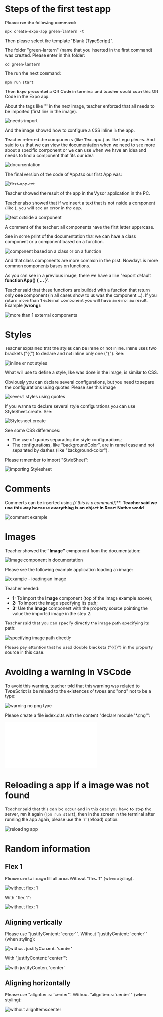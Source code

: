 # Steps of the first test app

Please run the following command:

```
npx create-expo-app green-lantern -t
```

Then please select the template "Blank (TypeScript)".

The folder "green-lantern" (name that you inserted in the first command) was created. Please enter in this folder:

```
cd green-lantern
```

The run the next command:

```
npm run start
```

Then Expo presented a QR Code in terminal and teacher could scan this QR Code in the Expo app.

About the tags like "<TextInput></TextInput>" in the next image, teacher enforced that all needs to be imported (first line in the image).

![needs-import](images/needs-import.png)

And the image showed how to configure a CSS inline in the app.

Teacher referred the components (like TextInput) as like Lego pieces. And said to us that we can view the documentation when we need to see more about a specific component or we can use when we have an idea and needs to find a component that fits our idea:

![documentation](images/documentation.png)

The final version of the code of App.tsx our first App was:

![first-app-txt](images/first-app-tsx.png)

Teacher showed the result of the app in the Vysor application in the PC.

Teacher also showed that if we insert a text that is not inside a component (like <Text />), you will see an error in the app.

![text outside a component](images/text-outside-a-component.png)

A comment of the teacher: all components have the first letter uppercase.

See in some print of the documentation that we can have a class component or a component based on a function.

![component based on a class or on a function](images/class-or-function-component.png)

And that class components are more common in the past. Nowdays is more common components bases on functions.

As you can see in a previous image, there we have a line "export default **function App() { ... }**".

Teacher said that these functions are builded with a function that return only **one** component (in all cases show to us was the component <View>...</View>). If you return more than 1 external component you will have an error as result. Example (**wrong**):

![more than 1 external components](images/more-than-one-external-component.png)


# Styles

Teacher explained that the styles can be inline or not inline. Inline uses two brackets ("{{") to declare and not inline only one ("{"). See:

![inline or not styles](images/styles.png)

What will use to define a style, like was done in the image, is similar to CSS.

Obviously you can declare several configurations, but you need to separe the configurations using quotes. Please see this image:

![several styles using quotes](images/several-style-configurations.png)

If you wanna to declare several style configurations you can use StyleSheet.create. See:

![Stylesheet.create](images/stylesheet-create.png)

See some CSS differences:

- The use of quotes separating the style configurations;
- The configurations, like "backgroundColor", are in camel case and not separated by dashes (like "background-color").

Please remember to import "StyleSheet":

![importing Stylesheet](images/importing-StyleSheet.png)


# Comments

Comments can be inserted using **{/* this is a comment*/}**. **Teacher said we use this way because everything is an object in React Native world**.

![comment example](images/comment-example.png)


# Images

Teacher showed the **"Image"** component from the documentation:

![Image component in documentation](images/Image-component-in-documentation.png)

Please see the following example application loading an image:

![example - loading an image](images/loading-an-image-example.png)

Teacher needed:

- **1:** To import the **Image** component (top of the image example above);
- **2:** To import the image specifying its path;
- **3:** Use the **Image** component with the property source pointing the value the imported image in the step 2.

Teacher said that you can specify directly the image path specifying its path:

![specifying image path directly](images/specifying-image-path-directly.png)

Please pay attention that he used double brackets ("{{}}") in the property source in this case.


# Avoiding a warning in VSCode

To avoid this warning, teacher told that this warning was related to TypeScript is be related to the existences of types and "png" not to be a type:

![warning no png type](images/warning-no-png-type.png)

Please create a file index.d.ts with the content "declare module '*.png'":

![index.d.ts](images/index.d.ts)


# Reloading a app if a image was not found

Teacher said that this can be occur and in this case you have to stop the server, run it again (`npm run start`), then in the screen in the terminal after running the app again, please use the 'r' (reload) option.

![reloading app](images/reloading-app.png)


# Random information

## Flex 1

Please use to image fill all area. Without "flex: 1" (when styling):

![without flex: 1](images/without-flex-1.png)

With "flex 1":

![without flex: 1](images/with-flex-1.png)


## Aligning vertically

Please use "justifyContent: 'center'".  Without "justifyContent: 'center'" (when styling):

![without justifyContent: 'center'](images/without-justify-content-center.png)

With "justifyContent: 'center'":

![with justifyContent 'center'](images/with-justify-content-center.png)


## Aligning horizontally

Please use "alignItems: 'center'". Without "alignItems: 'center'" (when styling):

![without alignItems:center](images/without-align-items-center.png)